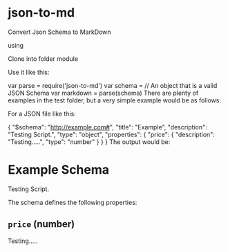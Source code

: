 # json-to-md
Convert Json Schema to MarkDown

using

Clone into folder module

Use it like this:

var parse = require('json-to-md')
var schema = // An object that is a valid JSON Schema
var markdown = parse(schema)
There are plenty of examples in the test folder, but a very simple example would be as follows:

For a JSON file like this:

{
    "$schema": "http://example.com#",
    "title": "Example",
    "description": "Testing Script.",
    "type": "object",
    "properties": {
        "price": {
            "description": "Testing.....",
            "type": "number"
        }
    }
}
The output would be:

# Example Schema

Testing Script.

The schema defines the following properties:

## `price` (number)

Testing.....
